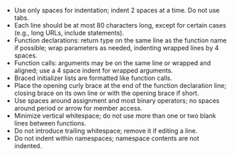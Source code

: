 - Use only spaces for indentation; indent 2 spaces at a time. Do not use tabs.
- Each line should be at most 80 characters long, except for certain cases (e.g., long URLs, include statements).
- Function declarations: return type on the same line as the function name if possible; wrap parameters as needed, indenting wrapped lines by 4 spaces.
- Function calls: arguments may be on the same line or wrapped and aligned; use a 4 space indent for wrapped arguments.
- Braced initializer lists are formatted like function calls.
- Place the opening curly brace at the end of the function declaration line; closing brace on its own line or with the opening brace if short.
- Use spaces around assignment and most binary operators; no spaces around period or arrow for member access.
- Minimize vertical whitespace; do not use more than one or two blank lines between functions.
- Do not introduce trailing whitespace; remove it if editing a line.
- Do not indent within namespaces; namespace contents are not indented.
